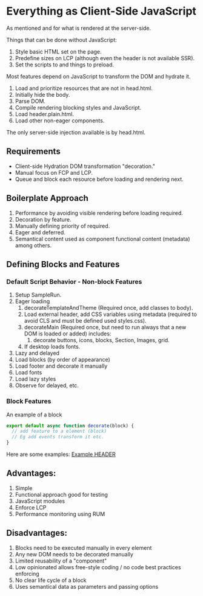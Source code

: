 # Everything as Client-Side JavaScript

As mentioned and for what is rendered at the server-side.

Things that can be done without JavaScript:

1. Style basic HTML set on the page.
2. Predefine sizes on LCP (although even the header is not available SSR).
3. Set the scripts to and things to preload.

Most features depend on JavaScript to transform the DOM and hydrate it.

1. Load and prioritize resources that are not in head.html.
2. Initially hide the body.
3. Parse DOM.
4. Compile rendering blocking styles and JavaScript.
5. Load header.plain.html.
6. Load other non-eager components.

The only server-side injection available is by head.html.

## Requirements

- Client-side Hydration DOM transformation "decoration."
- Manual focus on FCP and LCP.
- Queue and block each resource before loading and rendering next.

## Boilerplate Approach

1. Performance by avoiding visible rendering before loading required.
2. Decoration by feature.
3. Manually defining priority of required.
4. Eager and deferred.
5. Semantical content used as component functional content (metadata) among others.

## Defining Blocks and Features

### Default Script Behavior - Non-block Features

1. Setup SampleRun.
2. Eager loading
   1. decorateTemplateAndTheme (Required once, add classes to body).
   2. Load external header, add CSS variables using metadata (required to avoid CLS and must be defined used styles.css).
   3. decorateMain (Required once, but need to run always that a new DOM is loaded or added) includes:
      1. decorate buttons, icons, blocks, Section, Images, grid.
   4. If desktop loads fonts.
3. Lazy and delayed
4. Load blocks (by order of appearance)
5. Load footer and decorate it manually
6. Load fonts
7. Load lazy styles
8. Observe for delayed, etc.

### Block Features

An example of a block

```javascript
export default async function decorate(block) {
  // add feature to a element (block)
  // Eg add events transform it etc.
}
```

Here are some examples:
[Example HEADER](https://github.com/adobe/aem-boilerplate/blob/main/blocks/header/header.js)

## Advantages:

1. Simple
2. Functional approach good for testing
3. JavaScript modules
4. Enforce LCP
5. Performance monitoring using RUM

## Disadvantages:

1. Blocks need to be executed manually in every element
2. Any new DOM needs to be decorated manually
3. Limited reusability of a "component"
4. Low opinionated allows free-style coding / no code best practices enforcing
5. No clear life cycle of a block
6. Uses semantical data as parameters and passing options
